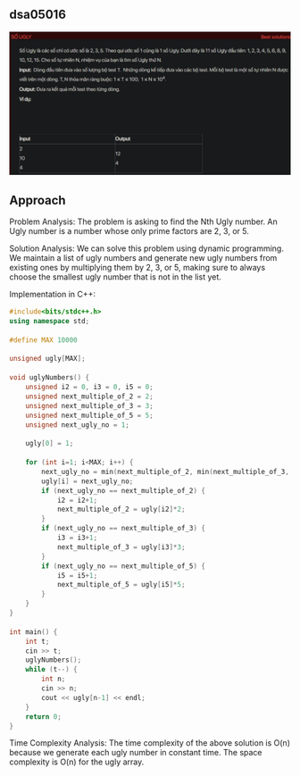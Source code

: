 ## dsa05016
![alt text](image.png)
## Approach
Problem Analysis:
The problem is asking to find the Nth Ugly number. An Ugly number is a number whose only prime factors are 2, 3, or 5.

Solution Analysis:
We can solve this problem using dynamic programming. We maintain a list of ugly numbers and generate new ugly numbers from existing ones by multiplying them by 2, 3, or 5, making sure to always choose the smallest ugly number that is not in the list yet.

Implementation in C++:

```cpp
#include<bits/stdc++.h>
using namespace std;

#define MAX 10000

unsigned ugly[MAX];

void uglyNumbers() {
    unsigned i2 = 0, i3 = 0, i5 = 0;
    unsigned next_multiple_of_2 = 2;
    unsigned next_multiple_of_3 = 3;
    unsigned next_multiple_of_5 = 5;
    unsigned next_ugly_no = 1;

    ugly[0] = 1;

    for (int i=1; i<MAX; i++) {
        next_ugly_no = min(next_multiple_of_2, min(next_multiple_of_3, next_multiple_of_5));
        ugly[i] = next_ugly_no;
        if (next_ugly_no == next_multiple_of_2) {
            i2 = i2+1;
            next_multiple_of_2 = ugly[i2]*2;
        }
        if (next_ugly_no == next_multiple_of_3) {
            i3 = i3+1;
            next_multiple_of_3 = ugly[i3]*3;
        }
        if (next_ugly_no == next_multiple_of_5) {
            i5 = i5+1;
            next_multiple_of_5 = ugly[i5]*5;
        }
    }
}

int main() {
    int t;
    cin >> t;
    uglyNumbers();
    while (t--) {
        int n;
        cin >> n;
        cout << ugly[n-1] << endl;
    }
    return 0;
}
```

Time Complexity Analysis:
The time complexity of the above solution is O(n) because we generate each ugly number in constant time. The space complexity is O(n) for the ugly array.